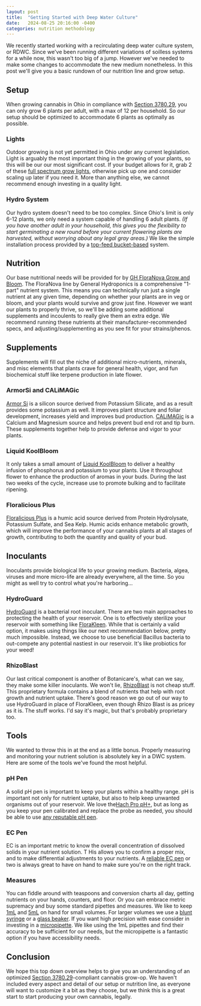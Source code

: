 ```yaml
---
layout: post
title:  "Getting Started with Deep Water Culture"
date:   2024-08-25 20:16:00 -0400
categories: nutrition methodology
---
```


We recently started working with a recirculating deep water culture system, or RDWC. Since we've been running different variations of soilless systems for a while now, this wasn't too big of a jump. However we've needed to make some changes to accommodate the new medium nonetheless. In this post we'll give you a basic rundown of our nutrition line and grow setup. 

## Setup

When growing cannabis in Ohio in compliance with [Section 3780.29](https://codes.ohio.gov/ohio-revised-code/section-3780.29), you can only grow 6 plants per adult, with a max of 12 per household. So our setup should be optimized to accommodate 6 plants as optimally as possible.

### Lights

Outdoor growing is not yet permitted in Ohio under any current legislation. Light is arguably the most important thing in the growing of your plants, so this will be our our most significant cost. If your budget allows for it, grab 2 of these [full spectrum grow lights](https://amzn.to/3WWSFE1), otherwise pick up one and consider scaling up later if you need it. More than anything else, we cannot recommend enough investing in a quality light.

### Hydro System

Our hydro system doesn't need to be too complex. Since Ohio's limit is only 6-12 plants, we only need a system capable of handling 6 adult plants. *(If you have another adult in your household, this gives you the flexibility to start germinating a new round before your current flowering plants are harvested, without worrying about any legal gray areas.)* We like the simple installation process provided by a [top-feed bucket-based](https://amzn.to/3T5IFqN) system.

## Nutrition

Our base nutritional needs will be provided for by [GH FloraNova Grow and Bloom](https://amzn.to/3AAXlrr). The FloraNova line by General Hydroponics is a comprehensive "1-part" nutrient system. This means you can technically run just a single nutrient at any given time, depending on whether your plants are in veg or bloom, and your plants would survive and grow just fine. However we want our plants to properly thrive, so we'll be adding some additional supplements and incoulents to really give them an extra edge. We recommend running these nutrients at their manufacturer-recommended specs, and adjusting/supplementing as you see fit for your strains/phenos.

## Supplements

Supplements will fill out the niche of additional micro-nutrients, minerals, and misc elements that plants crave for general health, vigor, and fun biochemical stuff like terpene production in late flower.

### ArmorSi and CALiMAGic
[Armor Si](https://amzn.to/3Xj1d9G) is a silicon source derived from Potassium Silicate, and as a result provides some potassium as well. It improves plant structure and foliar development, increases yield and improves bud production. [CALiMAGic](https://amzn.to/3yUARkY) is a Calcium and Magnesium source and helps prevent bud end rot and tip burn. These supplements together help to provide defense and vigor to your plants.

### Liquid KoolBloom
It only takes a small amount of [Liquid KoolBloom](https://amzn.to/3yRbArQ) to deliver a healthy infusion of phosphorus and potassium to your plants. Use it throughout flower to enhance the production of aromas in your buds. During the last two weeks of the cycle, increase use to promote bulking and to facilitate ripening.

### Floralicious Plus
[Floralicious Plus](https://amzn.to/4dBUNIf) is a humic acid source derived from Protein Hydrolysate, Potassium Sulfate, and Sea Kelp. Humic acids enhance metabolic growth, which will improve the performance of your cannabis plants at all stages of growth, contributing to both the quantity and quality of your bud.

## Inoculants

Inoculants provide biological life to your growing medium. Bacteria, algea, viruses and more micro-life are already everywhere, all the time. So you might as well try to control what you're harboring...

### HydroGuard
[HydroGuard](https://amzn.to/3T4tdv5) is a bacterial root inoculant. There are two main approaches to protecting the health of your reservoir. One is to effectively sterilize your reservoir with something like [FloraKleen](https://amzn.to/3Xhgh7s). While that is certainly a valid option, it makes using things like our next recommendation below, pretty much impossible. Instead, we choose to use beneficial Bacillus bacteria to out-compete any potential nastiest in our reservoir. It's like probiotics for your weed!

### RhizoBlast
Our last critical component is another of Botanicare's, what can we say, they make some killer inoculants. We won't lie, [RhizoBlast](https://amzn.to/4dDUFrI) is not cheap stuff. This proprietary formula contains a blend of nutrients that help with root growth and nutrient uptake. There's good reason we go out of our way to use HydroGuard in place of FloraKleen, even though Rhizo Blast is as pricey as it is. The stuff works. I'd say it's magic, but that's probably proprietary too.

## Tools

We wanted to throw this in at the end as a little bonus. Properly measuring and monitoring your nutrient solution is absolutely key in a DWC system. Here are some of the tools we've found the most helpful.

### pH Pen
A solid pH pen is important to keep your plants within a healthy range. pH is important not only for nutrient uptake, but also to help keep unwanted organisms out of your reservoir. We love the[Hach Pro pH+](https://amzn.to/3MhBmbT), but as long as you keep your pen calibrated and replace the probe as needed, you should be able to use [any reputable pH pen](https://amzn.to/3Z66QsO).

### EC Pen
EC is an important metric to know the overall concentration of dissolved solids in your nutrient solution. T His allows you to confirm a proper mix, and to make differential adjustments to your nutrients. A [reliable EC pen](https://amzn.to/4dHWnIH) or two is always great to have on hand to make sure you're on the right track.

### Measures
You can fiddle around with teaspoons and conversion charts all day, getting nutrients on your hands, counters, and floor. Or you can embrace metric supremacy and buy some standard pipettes and measures. We like to keep [1mL](https://amzn.to/4cF4u7p) and [5mL](https://amzn.to/3WUFq6G) on hand for small volumes. For larger volumes we use a [blunt syringe](https://amzn.to/3T4JEr8) or a [glass beaker](https://amzn.to/4cB84jb). If you want high precision with ease consider in investing in a [micropipette](https://amzn.to/3MlybzR). We like using the 1mL pipettes and find their accuracy to be sufficient for our needs, but the micropipette is a fantastic option if you have accessibility needs.

## Conclusion
We hope this top down overview helps to give you an understanding of an optimized [Section 3780.29](https://codes.ohio.gov/ohio-revised-code/section-3780.29)-compliant cannabis grow-op. We haven't included every aspect and detail of our setup or nutrition line, as everyone will want to customize it a bit as they choose, but we think this is a great start to start producing your own cannabis, legally.